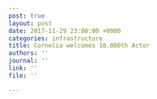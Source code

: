 ```yaml
---
post: true
layout: post
date: 2017-11-29 23:00:00 +0000
categories: infrastructure
title: Cornelia welcomes 10.000th Actor
authors: ''
journal: ''
link: ''
file: ''

---
```

